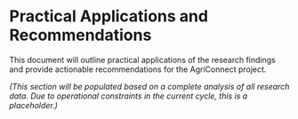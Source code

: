 # Practical Applications and Recommendations

This document will outline practical applications of the research findings and provide actionable recommendations for the AgriConnect project.

*(This section will be populated based on a complete analysis of all research data. Due to operational constraints in the current cycle, this is a placeholder.)*